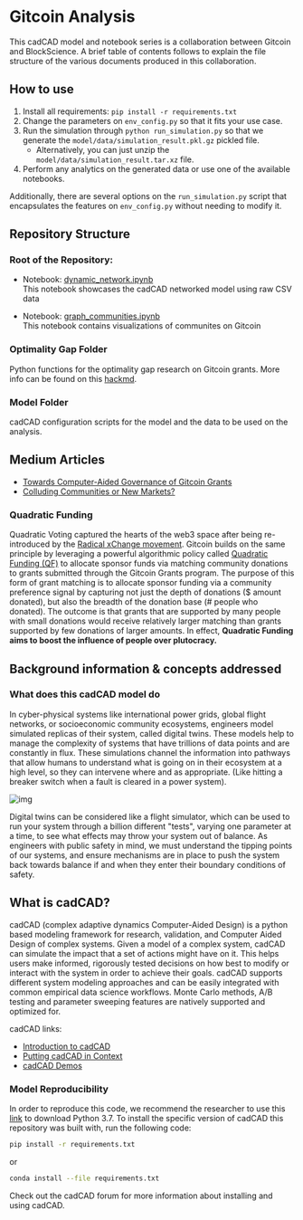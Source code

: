 # Gitcoin Analysis

This cadCAD model and notebook series is a collaboration between Gitcoin and BlockScience. A brief table of contents follows to explain the file structure of the various documents produced in this collaboration.

## How to use

1. Install all requirements: `pip install -r requirements.txt`
2. Change the parameters on `env_config.py` so that it fits your use case.
3. Run the simulation through `python run_simulation.py` so that we generate the `model/data/simulation_result.pkl.gz` pickled file.
    * Alternatively, you can just unzip the `model/data/simulation_result.tar.xz` file.
4. Perform any analytics on the generated data or use one of the available notebooks.

Additionally, there are several options on the `run_simulation.py` script 
that encapsulates the features on `env_config.py` without needing to modify it.

## Repository Structure

### Root of the Repository:

* Notebook: [dynamic_network.ipynb](dynamic_network.ipynb)  
  This notebook showcases the cadCAD networked model using raw CSV data

* Notebook: [graph_communities.ipynb](graph_communities.ipynb)  
  This notebook contains visualizations of communites on Gitcoin

### Optimality Gap Folder

Python functions for the optimality gap research on Gitcoin grants. More info can be found on this [hackmd](https://hackmd.io/QCCJWZE0Ru27X_GRk6UKjQ).

### Model Folder

cadCAD configuration scripts for the model and the data to be used on the analysis.

## Medium Articles

* [Towards Computer-Aided Governance of Gitcoin Grants](https://medium.com/block-science/towards-computer-aided-governance-of-gitcoin-grants-730de7bcdbef)
* [Colluding Communities or New Markets?](https://medium.com/block-science/colluding-communities-or-new-markets-f64194a1b754)

### Quadratic Funding

Quadratic Voting captured the hearts of the web3 space after being re-introduced by the [Radical xChange movement](https://www.radicalxchange.org/). Gitcoin builds on the same principle by leveraging a powerful algorithmic policy called [Quadratic Funding (QF)](https://wtfisqf.com/?grant=&grant=&grant=&grant=&match=1000) to allocate sponsor funds via matching community donations to grants submitted through the Gitcoin Grants program. The purpose of this form of grant matching is to allocate sponsor funding via a community preference signal by capturing not just the depth of donations ($ amount donated), but also the breadth of the donation base (# people who donated). The outcome is that grants that are supported by many people with small donations would receive relatively larger matching than grants supported by few donations of larger amounts. In effect, **Quadratic Funding aims to boost the influence of people over plutocracy.**

## Background information & concepts addressed

### What does this cadCAD model do

In cyber-physical systems like international power grids, global flight networks, or socioeconomic community ecosystems, engineers model simulated replicas of their system, called digital twins. These models help to manage the complexity of systems that have trillions of data points and are constantly in flux. These simulations channel the information into pathways that allow humans to understand what is going on in their ecosystem at a high level, so they can intervene where and as appropriate. (Like hitting a breaker switch when a fault is cleared in a power system).

![img](https://i.imgur.com/kb4Tnh6.jpg)

Digital twins can be considered like a flight simulator, which can be used to run your system through a billion different "tests", varying one parameter at a time, to see what effects may throw your system out of balance. As engineers with public safety in mind, we must understand the tipping points of our systems, and ensure mechanisms are in place to push the system back towards balance if and when they enter their boundary conditions of safety.

## What is cadCAD?

cadCAD (complex adaptive dynamics Computer-Aided Design) is a python based modeling framework for research, validation, and Computer Aided Design of complex systems. Given a model of a complex system, cadCAD can simulate the impact that a set of actions might have on it. This helps users make informed, rigorously tested decisions on how best to modify or interact with the system in order to achieve their goals. cadCAD supports different system modeling approaches and can be easily integrated with common empirical data science workflows. Monte Carlo methods, A/B testing and parameter sweeping features are natively supported and optimized for.

cadCAD links:

* [Introduction to cadCAD](https://community.cadcad.org/t/introduction-to-cadcad/15)
* [Putting cadCAD in Context](https://community.cadcad.org/t/putting-cadcad-in-context/19)
* [cadCAD Demos](https://github.com/cadCAD-org/demos)

### Model Reproducibility

In order to reproduce this code, we recommend the researcher to use this [link](https://www.anaconda.com/products/individual) to download Python 3.7. To install the specific version of cadCAD this repository was built with, run the following code:

```bash
pip install -r requirements.txt
```

or  

```bash
conda install --file requirements.txt
```

Check out the cadCAD forum for more information about installing and using cadCAD.
